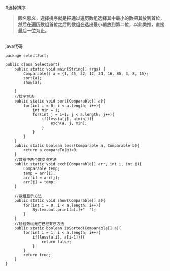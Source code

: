 #选择排序

>	**顾名思义，选择排序就是把通过遍历数组选择其中最小的数把其放到首位，然后在遍历数组首位之后的数组在选出最小值放到第二位，以此类推，直接最后一位为止。**

<img src="">

java代码
	
	package selectSort;

	public class SelectSort{
		public static void main(String[] args) {
			Comparable[] a = {1, 45, 32, 12, 34, 16, 85, 3, 8, 15};
			sort(a);
			show(a);
			
		}
		//排序方法
		public static void sort(Comparable[] a){
			for(int i = 0; i < a.length; i++){
				int min = i;
				for(int j = i+1; j < a.length; j++){
					if(less(a[j], a[min])){
						exch(a, j, min);
					}
				}
			}
		}
		public static boolean less(Comparable a, Comparable b){
			return a.compareTo(b)<0;
		}
		//数组中两个数交换方法
		public static void exch(Comparable[] arr, int i, int j){
			Comparable temp;
			temp = arr[i];
			arr[i] = arr[j];
			arr[j] = temp;
		}

		//数组显示方法
		public static void show(Comparable[] a){
			for(int i = 0; i < a.length; i++){
				System.out.print(a[i]+"  ");
			}
		}
		//检验数组是否已经有序方法
		public static boolean isSorted(Comparable[] a){
			for(int i = 1; i < a.length; i++){
				if(less(a[i], a[i-1])){
					return false;
				}
			}
			return true;
		}
	}



